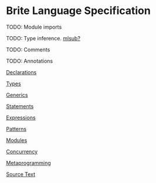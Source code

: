 Brite Language Specification
============================

TODO: Module imports

TODO: Type inference. [mlsub?](https://github.com/stedolan/mlsub)

TODO: Comments

TODO: Annotations

[Declarations](declarations/index.md)

[Types](types.md)

[Generics](generics.md)

[Statements](statements.md)

[Expressions](expressions.md)

[Patterns](patterns.md)

[Modules](modules.md)

[Concurrency](concurrency.md)

[Metaprogramming](metaprogramming.md)

[Source Text](source-text.md)
